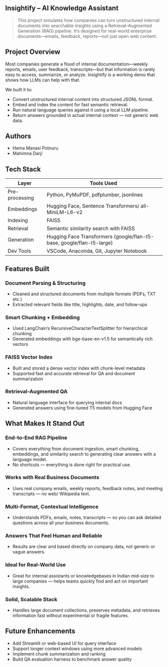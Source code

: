 ## Insightify – AI Knowledge Assistant
> This project simulates how companies can turn unstructured internal documents into searchable insights using a Retrieval-Augmented Generation (RAG) pipeline. It’s designed for real-world enterprise documents—emails, feedback, reports—not just open web content.
 
## Project Overview
Most companies generate a flood of internal documentation—weekly reports, emails, user feedback, transcripts—but that information is rarely easy to access, summarize, or analyze. Insightify is a working demo that shows how LLMs can help with that.

We built it to:

* Convert unstructured internal content into structured JSONL format.
* Embed and index the content for fast semantic retrieval.
* Run natural language queries against it using a local LLM pipeline.
* Return answers grounded in actual internal context — not generic web data.
 
## Authors
* Hema Manasi Potnuru
* Mahimna Darji
 
## Tech Stack
| Layer        | Tools Used                       |
| ------------ | -------------------------------- |
| Pre-processing |Python, PyMuPDF, pdfplumber, jsonlines                    |
| Embeddings      | Hugging Face, Sentence Transformers/ all-MiniLM-L6-v2|
| Indexing   | FAISS               |
| Retrieval   | Semantic similarity search with FAISS                           |
| Generation  | Hugging Face Transformers (google/flan-t5-base, google/flan-t5-large)   |
| Dev Tools   | VSCode, Anaconda, Git, Jupyter Notebook               |
 
## Features Built
### Document Parsing & Structuring
* Cleaned and structured documents from multiple formats (PDFs, TXT etc.)
* Extracted relevant fields like title, highlights, date, and follow-ups
### Smart Chunking + Embedding
* Used LangChain’s RecursiveCharacterTextSplitter for hierarchical chunking
* Generated embeddings with bge-base-en-v1.5 for semantically rich vectors
### FAISS Vector Index
* Built and stored a dense vector index with chunk-level metadata
* Supported fast and accurate retrieval for QA and document summarization
### Retrieval-Augmented QA
* Natural language interface for querying internal docs
* Generated answers using fine-tuned T5 models from Hugging Face
 
## What Makes It Stand Out
### End-to-End RAG Pipeline
* Covers everything from document ingestion, smart chunking, embeddings, and similarity search to generating clear answers with a language model.
* No shortcuts — everything is done right for practical use.
### Works with Real Business Documents
* Uses real company emails, weekly reports, feedback notes, and meeting transcripts — no web/ Wikipedia text.
### Multi-Format, Contextual Intelligence
* Understands PDFs, emails, notes, transcripts — so you can ask detailed questions across all your business documents.
### Answers That Feel Human and Reliable
* Results are clear and based directly on company data, not generic or vague answers.
### Ideal for Real-World Use
* Great for internal assistants or knowledgebases in Indian mid-size to large companies — helps teams quickly find and act on important insights.
### Solid, Scalable Stack
* Handles large document collections, preserves metadata, and retrieves information fast without experimental or fragile features.
 
## Future Enhancements
* Add Streamlit or web-based UI for query interface
* Support longer context windows using more advanced models
* Implement chunk summarization and ranking
* Build QA evaluation harness to benchmark answer quality
 
